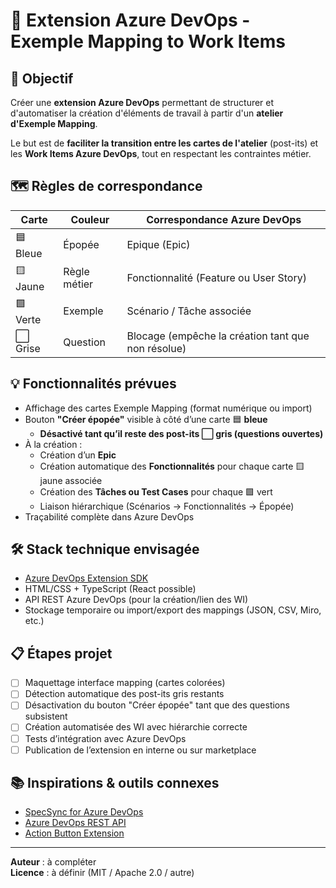 # 🧩 Extension Azure DevOps - Exemple Mapping to Work Items

## 🎯 Objectif

Créer une **extension Azure DevOps** permettant de structurer et d'automatiser la création d'éléments de travail à partir d'un **atelier d'Exemple Mapping**.

Le but est de **faciliter la transition entre les cartes de l'atelier** (post-its) et les **Work Items Azure DevOps**, tout en respectant les contraintes métier.

## 🗺️ Règles de correspondance

| Carte | Couleur | Correspondance Azure DevOps |
|-------|---------|------------------------------|
| 🟦 Bleue | Épopée | Epique (Epic) |
| 🟨 Jaune | Règle métier | Fonctionnalité (Feature ou User Story) |
| 🟩 Verte | Exemple | Scénario / Tâche associée |
| ⬜ Grise | Question | Blocage (empêche la création tant que non résolue) |

## 💡 Fonctionnalités prévues

- Affichage des cartes Exemple Mapping (format numérique ou import)
- Bouton **"Créer épopée"** visible à côté d’une carte 🟦 **bleue**
  - **Désactivé tant qu’il reste des post-its ⬜ gris (questions ouvertes)**
- À la création :
  - Création d’un **Epic**
  - Création automatique des **Fonctionnalités** pour chaque carte 🟨 jaune associée
  - Création des **Tâches ou Test Cases** pour chaque 🟩 vert
  - Liaison hiérarchique (Scénarios → Fonctionnalités → Épopée)
- Traçabilité complète dans Azure DevOps

## 🛠️ Stack technique envisagée

- [Azure DevOps Extension SDK](https://learn.microsoft.com/en-us/azure/devops/extend/?view=azure-devops)
- HTML/CSS + TypeScript (React possible)
- API REST Azure DevOps (pour la création/lien des WI)
- Stockage temporaire ou import/export des mappings (JSON, CSV, Miro, etc.)

## 📋 Étapes projet

- [ ] Maquettage interface mapping (cartes colorées)
- [ ] Détection automatique des post-its gris restants
- [ ] Désactivation du bouton "Créer épopée" tant que des questions subsistent
- [ ] Création automatisée des WI avec hiérarchie correcte
- [ ] Tests d’intégration avec Azure DevOps
- [ ] Publication de l’extension en interne ou sur marketplace

## 📚 Inspirations & outils connexes

- [SpecSync for Azure DevOps](https://specsolutions.eu/specsync/)
- [Azure DevOps REST API](https://learn.microsoft.com/en-us/rest/api/azure/devops/?view=azure-devops-rest-7.1)
- [Action Button Extension](https://marketplace.visualstudio.com/items?itemName=AviHadad.Action-Button)

---

**Auteur** : à compléter  
**Licence** : à définir (MIT / Apache 2.0 / autre)
